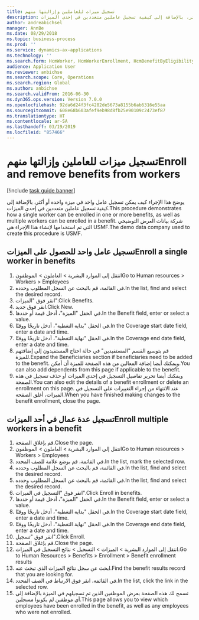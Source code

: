 ```yaml
---
title: تسجيل ميزات للعاملين وإزالتها منهم
description: يوضح هذا الإجراء كيف يمكن تسجيل عامل واحد في ميزة واحدة أو أكثر، بالإضافة إلى كيفية تسجيل عاملين متعددين في إحدى الميزات.
author: andreabichsel
manager: AnnBe
ms.date: 08/29/2018
ms.topic: business-process
ms.prod: ''
ms.service: dynamics-ax-applications
ms.technology: ''
ms.search.form: HcmWorker, HcmWorkerEnrollment, HcmBenefitByEligibilityLookup, HcmMassBenefitEnrollment, HcmBenefitLookup, HcmMassBenefitEnrollmentResults
audience: Application User
ms.reviewer: anbichse
ms.search.scope: Core, Operations
ms.search.region: Global
ms.author: anbichse
ms.search.validFrom: 2016-06-30
ms.dyn365.ops.version: Version 7.0.0
ms.openlocfilehash: 92da6d24f3fc4282de5673a8155b6ab6316e55aa
ms.sourcegitcommit: 608e68b603afef9eb98d8fb25e90109c2473ef87
ms.translationtype: HT
ms.contentlocale: ar-SA
ms.lasthandoff: 03/19/2019
ms.locfileid: "857466"
---
```

# <a name="enroll-and-remove-benefits-from-workers"></a><span data-ttu-id="d114e-103">تسجيل ميزات للعاملين وإزالتها منهم</span><span class="sxs-lookup"><span data-stu-id="d114e-103">Enroll and remove benefits from workers</span></span>

[!include [task guide banner](../../includes/task-guide-banner.md)]

<span data-ttu-id="d114e-104">يوضح هذا الإجراء كيف يمكن تسجيل عامل واحد في ميزة واحدة أو أكثر، بالإضافة إلى كيفية تسجيل عاملين متعددين في إحدى الميزات.</span><span class="sxs-lookup"><span data-stu-id="d114e-104">This procedure demonstrates how a single worker can be enrolled in one or more benefits, as well as multiple workers can be enrolled in a benefit.</span></span> <span data-ttu-id="d114e-105">شركة بيانات العرض التوضيحي التي تم استخدامها لإنشاء هذا الإجراء هي USMF.</span><span class="sxs-lookup"><span data-stu-id="d114e-105">The demo data company used to create this procedure is USMF.</span></span>


## <a name="enroll-a-single-worker-in-benefits"></a><span data-ttu-id="d114e-106">تسجيل عامل واحد للحصول على الميزات</span><span class="sxs-lookup"><span data-stu-id="d114e-106">Enroll a single worker in benefits</span></span>
1. <span data-ttu-id="d114e-107">انتقل إلى الموارد البشرية > العاملون > الموظفون</span><span class="sxs-lookup"><span data-stu-id="d114e-107">Go to Human resources > Workers > Employees</span></span>
2. <span data-ttu-id="d114e-108">في القائمة، قم بالبحث عن السجل المطلوب وحدده.</span><span class="sxs-lookup"><span data-stu-id="d114e-108">In the list, find and select the desired record.</span></span>
3. <span data-ttu-id="d114e-109">انقر فوق "الميزات".</span><span class="sxs-lookup"><span data-stu-id="d114e-109">Click Benefits.</span></span>
4. <span data-ttu-id="d114e-110">انقر فوق جديد.</span><span class="sxs-lookup"><span data-stu-id="d114e-110">Click New.</span></span>
5. <span data-ttu-id="d114e-111">في الحقل "الميزة"، أدخل قيمة أو حددها.</span><span class="sxs-lookup"><span data-stu-id="d114e-111">In the Benefit field, enter or select a value.</span></span>
6. <span data-ttu-id="d114e-112">في الحقل "بداية التغطية"، أدخل تاريخًا ووقتًا.</span><span class="sxs-lookup"><span data-stu-id="d114e-112">In the Coverage start date field, enter a date and time.</span></span>
7. <span data-ttu-id="d114e-113">في الحقل "نهاية التغطية"، أدخل تاريخًا ووقتًا.</span><span class="sxs-lookup"><span data-stu-id="d114e-113">In the Coverage end date field, enter a date and time.</span></span>
8. <span data-ttu-id="d114e-114">قم بتوسيع القسم "المستفيدين" في حالة احتاج المستفيدون إلى إضافتهم للميزة.</span><span class="sxs-lookup"><span data-stu-id="d114e-114">Expand the Beneficiaries section if beneficiaries need to be added to the benefit.</span></span> <span data-ttu-id="d114e-115">ويمكنك أيضا إضافة المعالين من هذه الصفحة للميزة أن أمكن.</span><span class="sxs-lookup"><span data-stu-id="d114e-115">You can also add dependents from this page if applicable to the benefit.</span></span>
9. <span data-ttu-id="d114e-116">ويمكنك أيضا تحرير تفاصيل التسجيل في إحدى الميزات أو حذف تسجيل في هذه الصفحة.</span><span class="sxs-lookup"><span data-stu-id="d114e-116">You can also edit the details of a benefit enrollment or delete an enrollment on this page.</span></span> <span data-ttu-id="d114e-117">عند الانتهاء من إجراء التغييرات على التسجيل في الميزات، أغلق الصفحة.</span><span class="sxs-lookup"><span data-stu-id="d114e-117">When you have finished making changes to the benefit enrollment, close the page.</span></span>

## <a name="enroll-multiple-workers-in-a-benefit"></a><span data-ttu-id="d114e-118">تسجيل عدة عمال في أحد الميزات</span><span class="sxs-lookup"><span data-stu-id="d114e-118">Enroll multiple workers in a benefit</span></span>
1. <span data-ttu-id="d114e-119">قم بإغلاق الصفحة.</span><span class="sxs-lookup"><span data-stu-id="d114e-119">Close the page.</span></span>
2. <span data-ttu-id="d114e-120">انتقل إلى الموارد البشرية > العاملون > الموظفون</span><span class="sxs-lookup"><span data-stu-id="d114e-120">Go to Human resources > Workers > Employees</span></span>
3. <span data-ttu-id="d114e-121">في القائمة، قم بوضع علامة للصف المحدد.</span><span class="sxs-lookup"><span data-stu-id="d114e-121">In the list, mark the selected row.</span></span>
4. <span data-ttu-id="d114e-122">في القائمة، قم بالبحث عن السجل المطلوب وحدده.</span><span class="sxs-lookup"><span data-stu-id="d114e-122">In the list, find and select the desired record.</span></span>
5. <span data-ttu-id="d114e-123">في القائمة، قم بالبحث عن السجل المطلوب وحدده.</span><span class="sxs-lookup"><span data-stu-id="d114e-123">In the list, find and select the desired record.</span></span>
6. <span data-ttu-id="d114e-124">انقر فوق "التسجيل في الميزات".</span><span class="sxs-lookup"><span data-stu-id="d114e-124">Click Enroll in benefits.</span></span>
7. <span data-ttu-id="d114e-125">في الحقل "الميزة"، أدخل قيمة أو حددها.</span><span class="sxs-lookup"><span data-stu-id="d114e-125">In the Benefit field, enter or select a value.</span></span>
8. <span data-ttu-id="d114e-126">في الحقل "بداية التغطية"، أدخل تاريخًا ووقتًا.</span><span class="sxs-lookup"><span data-stu-id="d114e-126">In the Coverage start date field, enter a date and time.</span></span>
9. <span data-ttu-id="d114e-127">في الحقل "نهاية التغطية"، أدخل تاريخًا ووقتًا.</span><span class="sxs-lookup"><span data-stu-id="d114e-127">In the Coverage end date field, enter a date and time.</span></span>
10. <span data-ttu-id="d114e-128">انقر فوق "تسجيل".</span><span class="sxs-lookup"><span data-stu-id="d114e-128">Click Enroll.</span></span>
11. <span data-ttu-id="d114e-129">قم بإغلاق الصفحة.</span><span class="sxs-lookup"><span data-stu-id="d114e-129">Close the page.</span></span>
12. <span data-ttu-id="d114e-130">انتقل إلى الموارد البشرية > الميزات‬ > التسجيل > نتائج التسجيل في الميزات‬.</span><span class="sxs-lookup"><span data-stu-id="d114e-130">Go to Human Resources > Benefits > Enrollment > Benefit enrollment results</span></span>
13. <span data-ttu-id="d114e-131">ابحث عن سجل نتائج الميزات الذي تبحث عنه.</span><span class="sxs-lookup"><span data-stu-id="d114e-131">Find the benefit results record that you are looking for.</span></span>
14. <span data-ttu-id="d114e-132">في القائمة، انقر فوق الارتباط في الصف المحدد.</span><span class="sxs-lookup"><span data-stu-id="d114e-132">In the list, click the link in the selected row.</span></span>
15. <span data-ttu-id="d114e-133">تسمح لك هذه الصفحة بعرض الموظفين الذين تم تسجيلهم في الميزة بالإضافة إلى أي موظفين لم يكونوا مسجلين.</span><span class="sxs-lookup"><span data-stu-id="d114e-133">This page allows you to view which employees have been enrolled in the benefit, as well as any employees who were not enrolled.</span></span>

